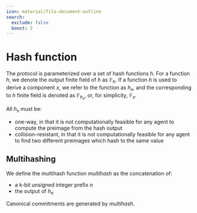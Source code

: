 ```yaml
---
icon: material/file-document-outline
search:
  exclude: false
  boost: 2
---
```


# Hash function

The protocol is parameterized over a set of hash functions $h$. For a function $h$, we denote the output finite field of $h$ as $\mathbb{F}_h$. If a function $h$ is used to derive a component $x$, we refer to the function as $h_x$, and the corresponding to $h$ finite field is denoted as $\mathbb{F}_{h_x}$, or, for simplicity, $\mathbb{F}_x$.

All $h_x$ must be:

- one-way, in that it is not computationally feasible for any agent to compute the preimage from the hash output
- collision-resistant, in that it is not computationally feasible for any agent to find two different preimages which hash to the same value

## Multihashing

We define the multihash function _multihash_ as the concatenation of:

- a k-bit unsigned integer prefix $n$
- the output of $h_n$

Canonical commitments are generated by _multihash_.